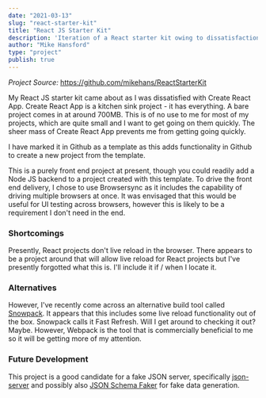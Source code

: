 ```yaml
---
date: "2021-03-13"
slug: "react-starter-kit"
title: "React JS Starter Kit"
description: 'Iteration of a React starter kit owing to dissatisfaction with Create React App'
author: "Mike Hansford"
type: "project"
publish: true
---
```

*Project Source:* https://github.com/mikehans/ReactStarterKit

My React JS starter kit came about as I was dissatisfied with Create React App. Create React App is a kitchen sink project - it has everything. A bare project comes in at around 700MB. This is of no use to me for most of my projects, which are quite small and I want to get going on them quickly. The sheer mass of Create React App prevents me from getting going quickly.

I have marked it in Github as a template as this adds functionality in Github to create a new project from the template.

This is a purely front end project at present, though you could readily add a Node JS backend to a project created with this template. To drive the front end delivery, I chose to use Browsersync as it includes the capability of driving multiple browsers at once. It was envisaged that this would be useful for UI testing across browsers, however this is likely to be a requirement I don't need in the end.

### Shortcomings
Presently, React projects don't live reload in the browser. There appears to be a project around that will allow live reload for React projects but I've presently forgotted what this is. I'll include it if / when I locate it.

### Alternatives
However, I've recently come across an alternative build tool called <a href="https://snowpack.dev" target="_blank" rel="noreferrer">Snowpack</a>. It appears that this includes some live reload functionality out of the box. Snowpack calls it Fast Refresh. Will I get around to checking it out? Maybe. However, Webpack is the tool that is commercially beneficial to me so it will be getting more of my attention.

### Future Development
This project is a good candidate for a fake JSON server, specifically <a href="https://github.com/typicode/json-server" target="_blank" rel="noreferrer">json-server</a> and possibly also <a href="https://json-schema-faker.js.org/" target="_blank" rel="noreferrer">JSON Schema Faker</a> for fake data generation.